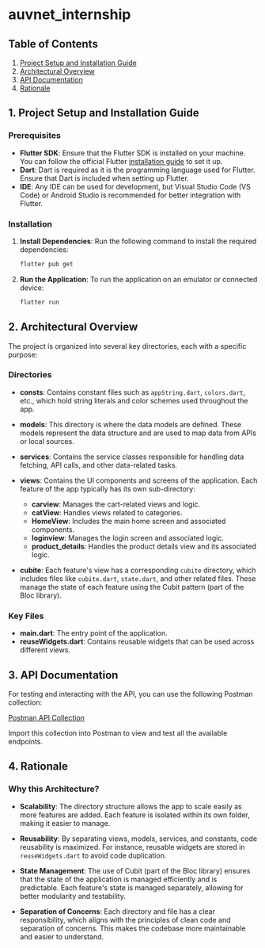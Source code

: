 # auvnet_internship

## Table of Contents

1. [Project Setup and Installation Guide](#setup)
2. [Architectural Overview](#architecture)
3. [API Documentation](#api)
4. [Rationale](#rationale)

<a name="setup"></a>
## 1. Project Setup and Installation Guide

### Prerequisites

- **Flutter SDK**: Ensure that the Flutter SDK is installed on your machine. You can follow the official Flutter [installation guide](https://flutter.dev/docs/get-started/install) to set it up.
- **Dart**: Dart is required as it is the programming language used for Flutter. Ensure that Dart is included when setting up Flutter.
- **IDE**: Any IDE can be used for development, but Visual Studio Code (VS Code) or Android Studio is recommended for better integration with Flutter.

### Installation



1. **Install Dependencies**: 
    Run the following command to install the required dependencies:
    ```bash
    flutter pub get
    ```

2. **Run the Application**:
    To run the application on an emulator or connected device:
    ```bash
    flutter run
    ```

<a name="architecture"></a>
## 2. Architectural Overview

The project is organized into several key directories, each with a specific purpose:

### Directories

- **consts**: Contains constant files such as `appString.dart`, `colors.dart`, etc., which hold string literals and color schemes used throughout the app.
  
- **models**: This directory is where the data models are defined. These models represent the data structure and are used to map data from APIs or local sources.
  
- **services**: Contains the service classes responsible for handling data fetching, API calls, and other data-related tasks.
  
- **views**: Contains the UI components and screens of the application. Each feature of the app typically has its own sub-directory:
  - **carview**: Manages the cart-related views and logic.
  - **catView**: Handles views related to categories.
  - **HomeView**: Includes the main home screen and associated components.
  - **loginview**: Manages the login screen and associated logic.
  - **product_details**: Handles the product details view and its associated logic.

- **cubite**: Each feature's view has a corresponding `cubite` directory, which includes files like `cubite.dart`, `state.dart`, and other related files. These manage the state of each feature using the Cubit pattern (part of the Bloc library).

### Key Files

- **main.dart**: The entry point of the application.
- **reuseWidgets.dart**: Contains reusable widgets that can be used across different views.

<a name="api"></a>
## 3. API Documentation

For testing and interacting with the API, you can use the following Postman collection:

[Postman API Collection](https://www.getpostman.com/collections/94db931dc503afd508a5)

Import this collection into Postman to view and test all the available endpoints.

<a name="rationale"></a>
## 4. Rationale

### Why this Architecture?

- **Scalability**: The directory structure allows the app to scale easily as more features are added. Each feature is isolated within its own folder, making it easier to manage.
  
- **Reusability**: By separating views, models, services, and constants, code reusability is maximized. For instance, reusable widgets are stored in `reuseWidgets.dart` to avoid code duplication.
  
- **State Management**: The use of Cubit (part of the Bloc library) ensures that the state of the application is managed efficiently and is predictable. Each feature's state is managed separately, allowing for better modularity and testability.
  
- **Separation of Concerns**: Each directory and file has a clear responsibility, which aligns with the principles of clean code and separation of concerns. This makes the codebase more maintainable and easier to understand.

